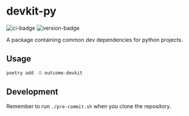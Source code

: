 # devkit-py
![ci-badge](https://github.com/outcome-co/devkit-py/workflows/Release/badge.svg?branch=v4.0.0) ![version-badge](https://img.shields.io/badge/version-4.0.0-brightgreen)

A package containing common dev dependencies for python projects.

## Usage

```sh
poetry add -D outcome-devkit
```

## Development

Remember to run `./pre-commit.sh` when you clone the repository.
